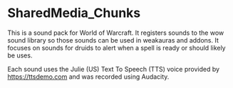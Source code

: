 # SharedMedia_Chunks

This is a sound pack for World of Warcraft. It registers sounds to the wow sound library so those sounds can be used in weakauras and addons.
It focuses on sounds for druids to alert when a spell is ready or should likely be uses.

Each sound uses the Julie (US) Text To Speech (TTS) voice provided by https://ttsdemo.com and was recorded using Audacity.
